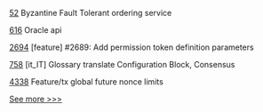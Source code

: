 
[52](https://github.com/hyperledger/fabric-rfcs/pull/52) Byzantine Fault Tolerant ordering service

[616](https://github.com/hyperledger-labs/blockchain-carbon-accounting/pull/616) Oracle api

[2694](https://github.com/hyperledger/iroha/pull/2694) [feature] #2689: Add permission token definition parameters

[758](https://github.com/hyperledger/fabric-docs-i18n/pull/758) [it_IT] Glossary translate Configuration Block, Consensus

[4338](https://github.com/hyperledger/besu/pull/4338) Feature/tx global future nonce limits


[See more >>>](https://start-here.hyperledger.org/pull-requests)

